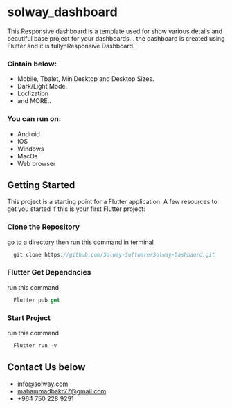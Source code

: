 # solway_dashboard

This Responsive dashboard is a template used for show various details and beautiful base project for your dashboards...
the dashboard is created using Flutter and it is fullynResponsive Dashboard.

### Cintain below:
- Mobile, Tbalet, MiniDesktop and Desktop Sizes.
- Dark/Light Mode.
- Loclization
- and MORE..

### You can run on:
- Android
- IOS
- Windows
- MacOs
- Web browser

## Getting Started

This project is a starting point for a Flutter application.
A few resources to get you started if this is your first Flutter project:

### Clone the Repository
go to a directory then run this command in terminal

```dart
  git clone https://github.com/Solway-Software/Solway-Dashbaord.git
```

### Flutter Get Dependncies
run this command

```dart
  Flutter pub get
```

### Start Project
run this command

```dart
  Flutter run -v
```


## Contact Us below 
- info@solway.com
- mahammadbakr77@gmail.com
- +964 750 228 9291


